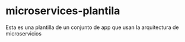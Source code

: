 # microservices-plantila
Esta es una plantilla de un conjunto de app que usan la arquitectura de microservicios
